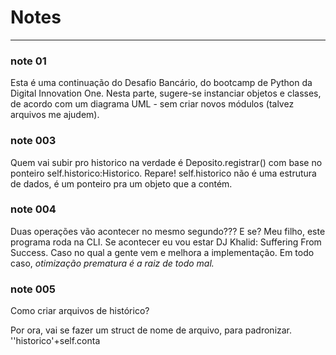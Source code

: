 # Notes
--- 
### note 01
Esta é uma continuação do Desafio Bancário, do bootcamp de Python da Digital Innovation One. Nesta parte, sugere-se instanciar objetos e classes, de acordo com um diagrama UML - sem criar novos módulos (talvez arquivos me ajudem).

### note 003
Quem vai subir pro historico na verdade é Deposito.registrar() com base no ponteiro self.historico:Historico. 
Repare! self.historico não é uma estrutura de dados, é um ponteiro pra um objeto que a contém.

### note 004
Duas operações vão acontecer no mesmo segundo??? E se? Meu filho, este programa roda na CLI. Se acontecer eu vou estar DJ Khalid: Suffering From Success. Caso no qual a gente vem e melhora a implementação. Em todo caso, *otimização prematura é a raiz de todo mal.*

### note 005
Como criar arquivos de histórico?

Por ora, vai se fazer um struct de nome de arquivo, para padronizar. ''historico'+self.conta
